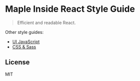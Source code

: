# Maple Inside React Style Guide

> Efficient and readable React.

Other style guides:
 - [UI JavaScript](..)
 - [CSS & Sass](https://github.com/mapleinside/css)

## License

MIT
